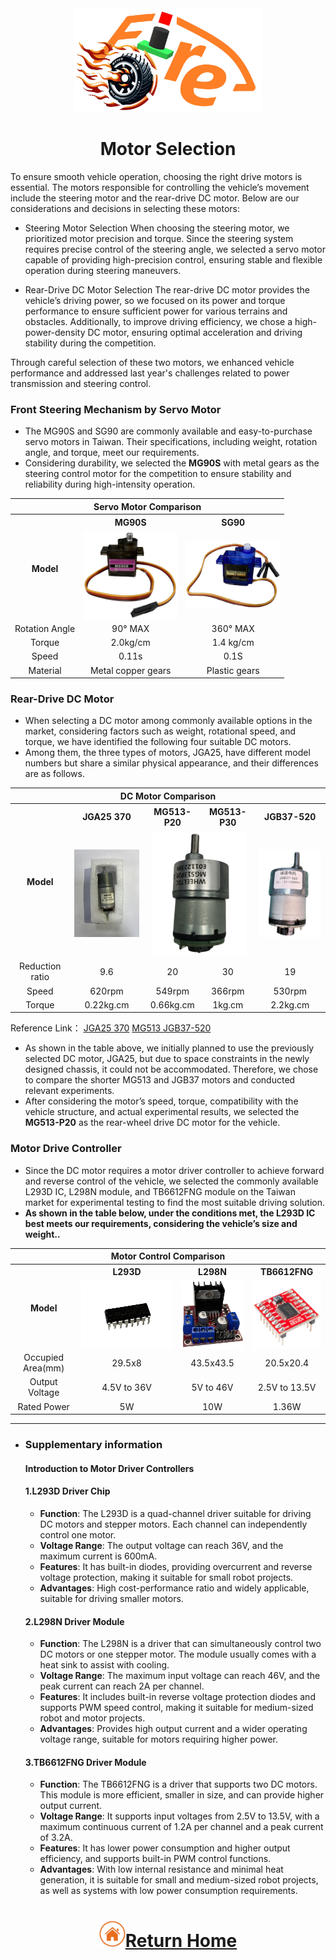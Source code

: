 <div align="center"><img src="../../other/img/logo.png" width="300" alt=" logo"></div>

# <div align="center"> Motor Selection</div> 
To ensure smooth vehicle operation, choosing the right drive motors is essential. The motors responsible for controlling the vehicle’s movement include the steering motor and the rear-drive DC motor. Below are our considerations and decisions in selecting these motors:

- Steering Motor Selection
When choosing the steering motor, we prioritized motor precision and torque. Since the steering system requires precise control of the steering angle, we selected a servo motor capable of providing high-precision control, ensuring stable and flexible operation during steering maneuvers.

- Rear-Drive DC Motor Selection
The rear-drive DC motor provides the vehicle’s driving power, so we focused on its power and torque performance to ensure sufficient power for various terrains and obstacles. Additionally, to improve driving efficiency, we chose a high-power-density DC motor, ensuring optimal acceleration and driving stability during the competition.

Through careful selection of these two motors, we enhanced vehicle performance and addressed last year's challenges related to power transmission and steering control.

### Front Steering Mechanism by Servo Motor
- The MG90S and SG90 are commonly available and easy-to-purchase servo motors in Taiwan. Their specifications, including weight, rotation angle, and torque, meet our requirements.
- Considering durability, we selected the __MG90S__ with metal gears as the steering control motor for the competition to ensure stability and reliability during high-intensity operation.

<div align="center">
<table>
<tr><th colspan="3" width ="100%">Servo Motor Comparison</th></tr>
<tr align="center">
<th rowspan="2"  ">Model</th>
<th >MG90S</th>
<th >SG90</th>
</tr>
<tr align="center">
<td ><img src="./img/MG90S.png" width = "150" height = "" alt="MG90S" align=center /></td>
<td > <img src="./img/SG90.png" width = "150" height = "" alt="SG90" align=center /></td>
</tr>
<tr align="center">
<td>Rotation Angle</td>
<td>90° MAX</td>
<td>360° MAX</td>
</tr>
<tr align="center">
<td>Torque</td>
<td>2.0kg/cm</td>
<td>1.4 kg/cm</td>
</tr>
<tr align="center">
<td>Speed</td>
<td>0.11s</td>
<td>0.1S</td>
</tr>
<tr>
<tr align="center">
<td>Material</td>
<td>Metal copper gears</td>
<td>Plastic gears</td>
</tr>
</table>
</div>

### Rear-Drive DC Motor
- When selecting a DC motor among commonly available options in the market, considering factors such as weight, rotational speed, and torque, we have identified the following four suitable DC motors.
- Among them, the three types of motors, JGA25, have different model numbers but share a similar physical appearance, and their differences are as follows.
<div align="center">
<table>
<tr ><th colspan="8">DC Motor Comparison</th></tr>
<tr align="center">
<th rowspan="2" >Model</th>
<th >JGA25 370</th>
<th >MG513-P20</th>
<th >MG513-P30</th>
<th >JGB37-520</th>
</tr>
<tr align="center">
<td ><img src="./img/JGA25-370_620RPM.JPG" width = "150" alt="JGA25-370_620RPM" /></td>
<td colspan="2"><img src="./img/MG513.png" width = "150" alt="MG513" /></td>
<td ><img src="./img/JGB37-520.png" width = "150" alt="JGA25-370_620RPM" /></td>
</tr>
<tr align="center">
<td >Reduction ratio</td> 
<td >9.6</td>
<td >20</td>
<td >30</td>
<td >19</td>
</tr>
<tr align="center">
<td >Speed</td> 
<td >620rpm</td>
<td >549rpm</td>
<td >366rpm</td>
<td >530rpm</td>
</tr>
<tr align="center">
<td>Torque</td>
<td>0.22kg.cm</td>
<td>0.66kg.cm</td>
<td>1kg.cm</td>
<td>2.2kg.cm</td>
</tr>
</table>
</div>

Reference Link：
[JGA25 370](https://img.alicdn.com/imgextra/i2/1816775355/O1CN01CzcWlm1pQdvWW5V7g_!!1816775355.jpg)
[MG513    ](https://img.alicdn.com/imgextra/i4/723377223/O1CN01KXs4PS23EBmTEHNLS_!!723377223.jpg)
[JGB37-520](https://img.alicdn.com/imgextra/i2/1991552278/O1CN01dCTXFL1ShMoMXovK4_!!1991552278.png)

- As shown in the table above, we initially planned to use the previously selected DC motor, JGA25, but due to space constraints in the newly designed chassis, it could not be accommodated. Therefore, we chose to compare the shorter MG513 and JGB37 motors and conducted relevant experiments.
- After considering the motor’s speed, torque, compatibility with the vehicle structure, and actual experimental results, we selected the __MG513-P20__ as the rear-wheel drive DC motor for the vehicle. 

### Motor Drive Controller
- Since the DC motor requires a motor driver controller to achieve forward and reverse control of the vehicle, we selected the commonly available L293D IC, L298N module, and TB6612FNG module on the Taiwan market for experimental testing to find the most suitable driving solution.   
- __As shown in the table below, under the conditions met, the L293D IC best meets our requirements, considering the vehicle’s size and weight..__

<div align="center">
<table>
<tr><th colspan="4">Motor Control Comparison</th></tr>
<tr align="center" >
<th rowspan="2">Model</th>
<th>L293D</th>
<th>L298N</th>
<th>TB6612FNG</th>
</tr>
<tr align="center">
<td> <img src="./img/l293d.png" width = "300"  alt="l293d" align=center /></td>
<td ><img src="./img/L298N.png" width = "150"  alt="l298n" align=center /></td>
<td ><img src="./img/TB6612FNG.png" width = "150"  alt="TB6612FNG" align=center /></td>
</tr>
<tr align="center">
<td>Occupied Area(mm)</td>
<td>29.5x8</td>
<td>43.5x43.5</td>
<td>20.5x20.4</td>
</tr>
<tr align="center">
<td>Output Voltage</td>
<td>4.5V to 36V</td>
<td>5V to 46V</td>
<td>2.5V to 13.5V</td>
</tr>
<tr align="center">
<td>Rated Power </td>
<td>5W</td>
<td>10W</td>
<td>1.36W</td>
</tr>
</table>
</div>

***
- ### Supplementary information
  #### Introduction to Motor Driver Controllers
    #### 1.L293D Driver Chip
    - __Function__: The L293D is a quad-channel driver suitable for driving DC motors and stepper motors. Each channel can independently control one motor.
    - __Voltage Range__: The output voltage can reach 36V, and the maximum current is 600mA.
    - __Features__: It has built-in diodes, providing overcurrent and reverse voltage protection, making it suitable for small robot projects.
    - __Advantages__: High cost-performance ratio and widely applicable, suitable for driving smaller motors.

    #### 2.L298N Driver Module
    - __Function__: The L298N is a driver that can simultaneously control two DC motors or one stepper motor. The module usually comes with a heat sink to assist with cooling.
    - __Voltage Range__: The maximum input voltage can reach 46V, and the peak current can reach 2A per channel.
    - __Features__: It includes built-in reverse voltage protection diodes and supports PWM speed control, making it suitable for medium-sized robot and motor projects.
    - __Advantages__: Provides high output current and a wider operating voltage range, suitable for motors requiring higher power.

    #### 3.TB6612FNG Driver Module
    - __Function__: The TB6612FNG is a driver that supports two DC motors. This module is more efficient, smaller in size, and can provide higher output current.
    - __Voltage Range__: It supports input voltages from 2.5V to 13.5V, with a maximum continuous current of 1.2A per channel and a peak current of 3.2A.
    - __Features__: It has lower power consumption and higher output efficiency, and supports built-in PWM control functions.
    - __Advantages__: With low internal resistance and minimal heat generation, it is suitable for small and medium-sized robot projects, as well as systems with low power consumption requirements.


# <div align="center">![HOME](../../other/img/home.png)[Return Home](../../)</div>  
